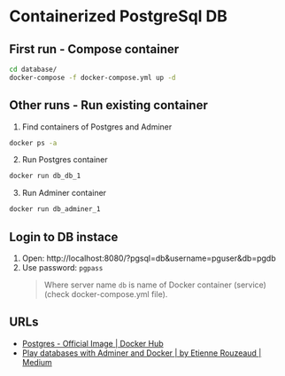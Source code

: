 # Containerized PostgreSql DB

## First run - Compose container

```bash
cd database/
docker-compose -f docker-compose.yml up -d
```

## Other runs - Run existing container

1. Find containers of Postgres and Adminer

```bash
docker ps -a
```

2. Run Postgres container

```bash
docker run db_db_1
```

3. Run Adminer container

```bash
docker run db_adminer_1
```

## Login to DB instace

1. Open: http://localhost:8080/?pgsql=db&username=pguser&db=pgdb
2. Use password: `pgpass`
   > Where server name `db` is name of Docker container (service) (check docker-compose.yml file).

## URLs

- [Postgres - Official Image | Docker Hub](https://hub.docker.com/_/postgres)
- [Play databases with Adminer and Docker | by Etienne Rouzeaud | Medium](https://medium.com/@etiennerouzeaud/play-databases-with-adminer-and-docker-53dc7789f35f)
